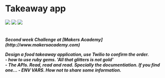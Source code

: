 Takeaway app
=====
<div>
<img src = https://img.shields.io/badge/%20-GitHub-orange.svg>
<img src = https://img.shields.io/badge/%20-Ruby-blue.svg>
<img src = https://img.shields.io/badge/%20-RSpec-red.svg>
</div>
<br>

<h5> Second week Challenge at [Makers Academy](http://www.makersacademy.com)

Design a food takeaway application, use Twilio to confirm the order.<br>
    - how to use ruby gems. 'All that glitters is not gold'<br>
    - The APIs.  Read, read and read. Specially the documentiation. If you find one...
    - ENV VARS. How not to share some information.
